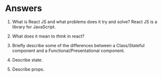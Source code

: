 # Answers

1.  What is React JS and what problems does it try and solve?
React JS is a library for JavaScript.
1.  What does it mean to _think_ in react?

1.  Briefly describe some of the differences between a Class/Stateful component and a Functional/Presentational component.

1.  Describe state.

1.  Describe props.
